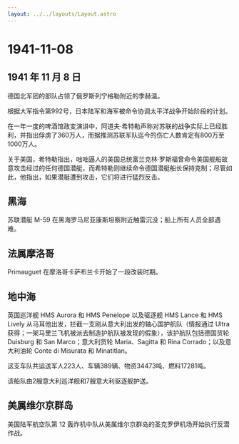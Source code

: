 ```yaml
---
layout: ../../layouts/Layout.astro
---
```


# 1941-11-08

## 1941 年 11 月 8 日

德国北军团的部队占领了俄罗斯列宁格勒附近的季赫温。

根据大军指令第992号，日本陆军和海军被命令协调太平洋战争开始阶段的计划。

在一年一度的啤酒馆政变演讲中，阿道夫·希特勒声称对苏联的战争实际上已经胜利，并指出俘虏了360万人，而据推测苏联军队迄今的伤亡人数肯定有800万至1000万人。

关于美国，希特勒指出，咄咄逼人的美国总统富兰克林·罗斯福曾命令美国舰船故意攻击经过的任何德国潜艇，而希特勒则继续命令德国潜艇船长保持克制；尽管如此，他指出，如果潜艇遭到攻击，它们将进行猛烈反击。

## 黑海

苏联潜艇 M-59 在黑海罗马尼亚康斯坦察附近触雷沉没；船上所有人员全部遇难。

## 法属摩洛哥

Primauguet 在摩洛哥卡萨布兰卡开始了一段改装时期。

## 地中海

英国巡洋舰 HMS Aurora 和 HMS Penelope 以及驱逐舰 HMS Lance 和 HMS Lively
从马耳他出发，拦截一支刚从意大利出发的轴心国护航队（情报通过 Ultra
获得；一架马里兰飞机被派去制造护航队被发现的假象），该护航队包括德国货轮
Duisburg 和 San Marco；意大利货轮 Maria、Sagitta 和 Rina
Corrado；以及意大利油轮 Conte di Misurata 和 Minatitlan。

这支车队共运送军人223人、车辆389辆、物资34473吨、燃料17281吨。

该船队由2艘意大利巡洋舰和7艘意大利驱逐舰护送。

## 美属维尔京群岛

美国陆军航空队第 12
轰炸机中队从美属维尔京群岛的圣克罗伊机场开始执行反潜作战。